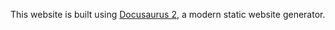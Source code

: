 This website is built using [Docusaurus 2](https://v2.docusaurus.io/), a modern static website generator.
